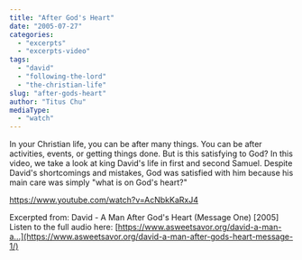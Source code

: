 ```yaml
---
title: "After God's Heart"
date: "2005-07-27"
categories: 
  - "excerpts"
  - "excerpts-video"
tags: 
  - "david"
  - "following-the-lord"
  - "the-christian-life"
slug: "after-gods-heart"
author: "Titus Chu"
mediaType: 
  - "watch"
---
```


In your Christian life, you can be after many things. You can be after activities, events, or getting things done. But is this satisfying to God? In this video, we take a look at king David's life in first and second Samuel. Despite David's shortcomings and mistakes, God was satisfied with him because his main care was simply "what is on God's heart?"

https://www.youtube.com/watch?v=AcNbkKaRxJ4

Excerpted from: David - A Man After God's Heart (Message One) \[2005\] Listen to the full audio here: [https://www.asweetsavor.org/david-a-man-a...](https://www.asweetsavor.org/david-a-man-after-gods-heart-message-1/)

